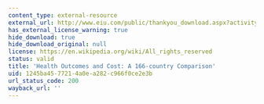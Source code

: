 ```yaml
---
content_type: external-resource
external_url: http://www.eiu.com/public/thankyou_download.aspx?activity=download&campaignid=Healthoutcome2014
has_external_license_warning: true
hide_download: true
hide_download_original: null
license: https://en.wikipedia.org/wiki/All_rights_reserved
status: valid
title: 'Health Outcomes and Cost: A 166-country Comparison'
uid: 1245ba45-7721-4a0e-a282-c966f0ce2e3b
url_status_code: 200
wayback_url: ''
---
```

